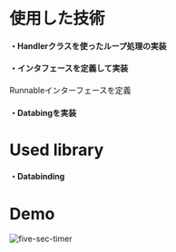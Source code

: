 # 使用した技術
#### ・Handlerクラスを使ったループ処理の実装
#### ・インタフェースを定義して実装
Runnableインターフェースを定義
#### ・Databingを実装

# Used library
#### ・Databinding

# Demo
![five-sec-timer](https://user-images.githubusercontent.com/38001967/69901239-52aeec00-13c2-11ea-8ccf-4913026d5058.gif)

